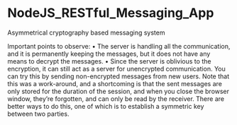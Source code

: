 # NodeJS_RESTful_Messaging_App
Asymmetrical cryptography based messaging system

Important points to observe:
• The server is handling all the communication, and it is permanently keeping the messages, 
but it does not have any means to decrypt the messages.
• Since the server is oblivious to the encryption, it can still act as a server for unencrypted communication. 
You can try this by sending non-encrypted messages from new users.
Note that this was a work-around, and a shortcoming is that the sent messages are only stored for the duration of the session, 
and when you close the browser window, they’re forgotten, and can only be read by the receiver.
There are better ways to do this, one of which is to establish a symmetric key between two parties.
